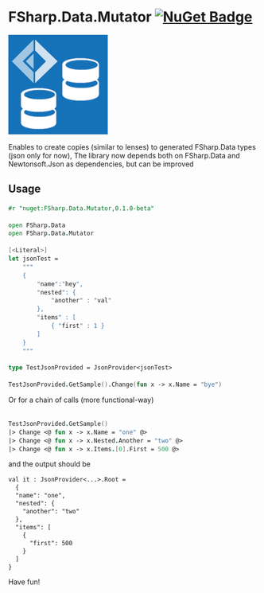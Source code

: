 # FSharp.Data.Mutator [![NuGet Badge](https://buildstats.info/nuget/FSharp.Data.Mutator)](https://www.nuget.org/packages/FSharp.Data.Mutator)

<img src="https://github.com/jkone27/FSharp.Data.Mutator/blob/main/icon.png?raw=true" />

Enables to create copies (similar to lenses) to generated FSharp.Data types (json only for now),
The library now depends both on FSharp.Data and Newtonsoft.Json as dependencies, but can be improved

## Usage

```fsharp
#r "nuget:FSharp.Data.Mutator,0.1.0-beta"

open FSharp.Data
open FSharp.Data.Mutator

[<Literal>]
let jsonTest =
    """
    {
        "name":"hey",
        "nested": {
            "another" : "val"
        },
        "items" : [
            { "first" : 1 }
        ] 
    }
    """

type TestJsonProvided = JsonProvider<jsonTest>

TestJsonProvided.GetSample().Change(fun x -> x.Name = "bye")
```

Or for a chain of calls (more functional-way)

```fsharp

TestJsonProvided.GetSample()
|> Change <@ fun x -> x.Name = "one" @>
|> Change <@ fun x -> x.Nested.Another = "two" @>
|> Change <@ fun x -> x.Items.[0].First = 500 @>

```
and the output should be

```
val it : JsonProvider<...>.Root =
  {
  "name": "one",
  "nested": {
    "another": "two"
  },
  "items": [
    {
      "first": 500
    }
  ]
}
```

Have fun!